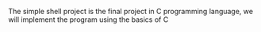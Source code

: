 The simple shell project is the final project in  C programming language, we will implement the program using the basics of C
